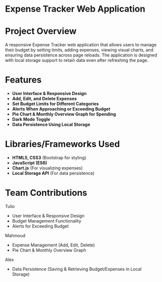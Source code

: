  # Expense Tracker Web Application

# Project Overview
A responsive Expense Tracker web application that allows users to manage their budget by setting limits, adding expenses, viewing visual charts, and ensuring data persistence across page reloads. The application is designed with local storage support to retain data even after refreshing the page.

 # Features
- **User Interface & Responsive Design**
- **Add, Edit, and Delete Expenses**
- **Set Budget Limits for Different Categories**
- **Alerts When Approaching or Exceeding Budget**
- **Pie Chart & Monthly Overview Graph for Spending**
- **Dark Mode Toggle**
- **Data Persistence Using Local Storage**

# Libraries/Frameworks Used
- **HTML5, CSS3** (Bootstrap for styling)
- **JavaScript (ES6)**
- **Chart.js** (For visualizing expenses)
- **Local Storage API** (For data persistence)


# Team Contributions
Tulio
- User Interface & Responsive Design
- Budget Management Functionality
- Alerts for Exceeding Budget

Mahmoud
- Expense Management (Add, Edit, Delete)
- Pie Chart & Monthly Overview Graph

Alex
- Data Persistence (Saving & Retrieving Budget/Expenses in Local Storage)